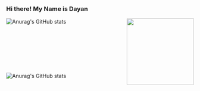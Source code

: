 ### Hi there! My Name is Dayan 

![Anurag's GitHub stats](https://github-readme-stats.vercel.app/api?username=DayanFA&theme=jolly&show_icons=true)
<img  align= "right" height="180em" src="https://github-readme-stats.vercel.app/api/top-langs/?username=DayanFA&layout=compact&langs_count=16&theme=jolly"/>




<br> </br>
<br> </br>
<br> </br>
            
![Anurag's GitHub stats](https://github-readme-stats.vercel.app/api/pin/?username=DayanFA&repo=Capacitacao-em-engenharia-de-software&cache_seconds=86400&theme=radical)
